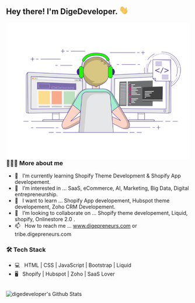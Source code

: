 <h2> Hey there! I'm DigeDeveloper. <img src="https://github.com/digedeveloper/digedeveloper/blob/main/Hi.gif" width="25"></h2>
<img align="right" alt="GIF" src="https://github.com/digedeveloper/digedeveloper/blob/main/gif3.gif" width="500"/>

<h3> 👨🏻‍💻 More about me </h3>

- 🔭 &nbsp; I’m currently learning Shopify Theme Development & Shopify App developement.
- 👀 &nbsp; I’m interested in ... SaaS, eCommerce, AI, Marketing, Big Data, Digital entrepreneurship.
- 🌱 &nbsp; I want to learn ... Shopify App developement, Hubspot theme developement, Zoho CRM Developement.
- 💞️ &nbsp; I’m looking to collaborate on ... Shopify theme developement, Liquid, shopify, Onlinestore 2.0 .
- 📫 &nbsp; How to reach me ... www.digepreneurs.com or tribe.digepreneurs.com

<h3>🛠 Tech Stack</h3>

- 💻 &nbsp; HTML | CSS | JavaScript | Bootstrap | Liquid 
- 🖥 &nbsp; Shopify | Hubspot | Zoho | SaaS Lover

<br>

<img align="center" src="https://github-readme-stats.vercel.app/api?username=digedeveloper&include_all_commits=true&count_private=true&show_icons=true&line_height=20&title_color=7A7ADB&icon_color=2234AE&text_color=D3D3D3&bg_color=0,000000,130F40" alt="digedeveloper's Github Stats">

</br>



